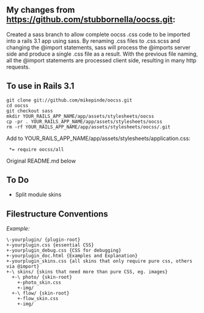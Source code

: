 ## My changes from https://github.com/stubbornella/oocss.git:

Created a sass branch to allow complete oocss .css code to be imported into a rails 3.1 app using sass.
By renaming .css files to .css.scss and changing the @import statements, sass will process the @imports
server side and produce a single .css file as a result. With the previous file naming, all the @import
statements are processed client side, resulting in many http requests.

## To use in Rails 3.1

```
git clone git://github.com/mikepinde/oocss.git
cd oocss
git checkout sass
mkdir YOUR_RAILS_APP_NAME/app/assets/stylesheets/oocss
cp -pr . YOUR_RAILS_APP_NAME/app/assets/stylesheets/oocss
rm -rf YOUR_RAILS_APP_NAME/app/assets/stylesheets/oocss/.git
```

Add to YOUR_RAILS_APP_NAME/app/assets/stylesheets/application.css:

```
 *= require oocss/all
```

Original README.md below



## To Do

* Split module skins   

## Filestructure Conventions

_Example:_  

    \-yourplugin/ {plugin-root}  
    +-yourplugin.css {essential CSS}  
    +-yourplugin_debug.css {CSS for debugging} 
    +-yourplugin_doc.html {Examples and Explanation}  
    +-yourplugin_skins.css {all skins that only require pure css, others via @import}  
    +-\ skins/ {skins that need more than pure CSS, eg. images}  
      +-\ photo/ {skin-root}  
        +-photo_skin.css  
        +-img/  
      +-\ flow/ {skin-root}  
        +-flow_skin.css  
        +-img/  
